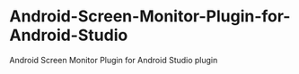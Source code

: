# Android-Screen-Monitor-Plugin-for-Android-Studio
Android Screen Monitor Plugin for Android Studio plugin 
